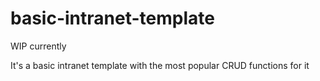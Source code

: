 # basic-intranet-template
WIP currently

It's a basic intranet template with the most popular CRUD functions for it
